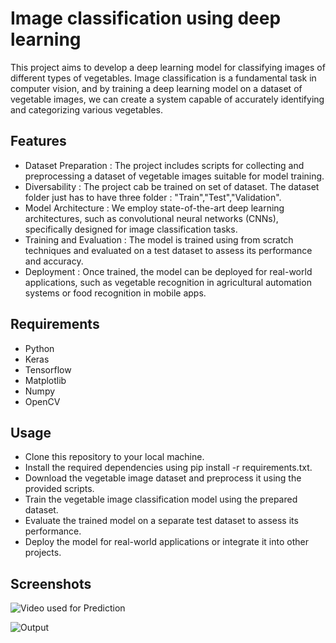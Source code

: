 
# Image classification using deep learning

This project aims to develop a deep learning model for classifying images of different types of vegetables. Image classification is a fundamental task in computer vision, and by training a deep learning model on a dataset of vegetable images, we can create a system capable of accurately identifying and categorizing various vegetables.
## Features

- Dataset Preparation : The project includes scripts for collecting and preprocessing a dataset of vegetable images suitable for model training.
- Diversability : The project cab be trained on set of dataset. The dataset folder just has to have three folder : "Train","Test","Validation".
- Model Architecture : We employ state-of-the-art deep learning architectures, such as convolutional neural networks (CNNs), specifically designed for image classification tasks.
- Training and Evaluation : The model is trained using from scratch techniques and evaluated on a test dataset to assess its performance and accuracy.
- Deployment : Once trained, the model can be deployed for real-world applications, such as vegetable recognition in agricultural automation systems or food recognition in mobile apps.
## Requirements

- Python
- Keras
- Tensorflow
- Matplotlib
- Numpy
- OpenCV


## Usage

- Clone this repository to your local machine.
- Install the required dependencies using pip install -r requirements.txt.
- Download the vegetable image dataset and preprocess it using the provided scripts.
- Train the vegetable image classification model using the prepared dataset.
- Evaluate the trained model on a separate test dataset to assess its performance.
- Deploy the model for real-world applications or integrate it into other projects.
## Screenshots

![Video used for Prediction](https://drive.google.com/file/d/1FjgYKJEZUxG1ClmtOLg5b6xCuVx5mpQt/view?usp=drive_link)

![Output](https://drive.google.com/file/d/1otKOEqF46lGDkhD_wT8gOmV-iy6mZa29/view?usp=drive_link)

